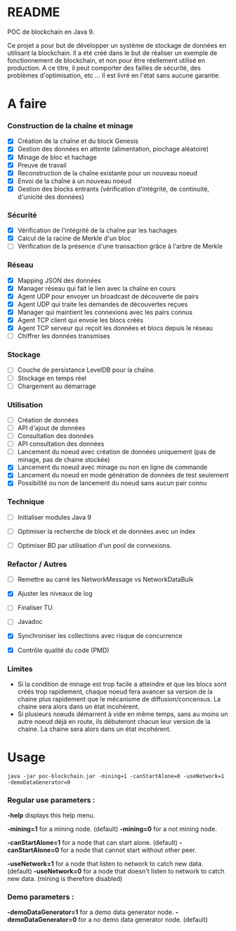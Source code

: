 # README #

POC de blockchain en Java 9.

Ce projet a pour but de développer un système de stockage de données en utilisant la blockchain.
Il a été créé dans le but de réaliser un exemple de fonctionnement de blockchain, et non pour être réellement utilisé en production. A ce titre, il peut comporter des failles de sécurité, des problèmes d'optimisation, etc ... Il est livré en l'état sans aucune garantie.


# A faire

### Construction de la chaîne et minage
- [x] Création de la chaîne et du block Genesis
- [x] Gestion des données en attente (alimentation, piochage aléatoire)
- [x] Minage de bloc et hachage
- [x] Preuve de travail
- [x] Reconstruction de la chaîne existante pour un nouveau noeud
- [x] Envoi de la chaîne à un nouveau noeud
- [x] Gestion des blocks entrants (vérification d'intégrité, de continuité, d'unicité des données)

### Sécurité
- [x] Vérification de l'intégrité de la chaîne par les hachages
- [x] Calcul de la racine de Merkle d'un bloc
- [ ] Vérification de la présence d'une transaction grâce à l'arbre de Merkle

### Réseau
- [x] Mapping JSON des données
- [x] Manager réseau qui fait le lien avec la chaîne en cours
- [x] Agent UDP pour envoyer un broadcast de découverte de pairs
- [x] Agent UDP qui traite les demandes de découvertes reçues
- [x] Manager qui maintient les connexions avec les pairs connus
- [x] Agent TCP client qui envoie les blocs créés
- [x] Agent TCP serveur qui reçoit les données et blocs depuis le réseau
- [ ] Chiffrer les données transmises

### Stockage
- [ ] Couche de persistance LevelDB pour la chaîne.
- [ ] Stockage en temps réel
- [ ] Chargement au démarrage

### Utilisation
- [ ] Création de données
- [ ] API d'ajout de données
- [ ] Consultation des données
- [ ] API consultation des données
- [ ] Lancement du noeud avec création de données uniquement (pas de minage, pas de chaine stockée)
- [x] Lancement du noeud avec minage ou non en ligne de commande
- [x] Lancement du noeud en mode génération de données de test seulement
- [x] Possibilité ou non de lancement du noeud sans aucun pair connu

### Technique
- [ ] Initialiser modules Java 9
- [ ] Optimiser la recherche de block et de données avec un index
- [ ] Optimiser BD par utilisation d'un pool de connexions.


### Refactor / Autres
- [ ] Remettre au carré les NetworkMessage vs NetworkDataBulk
- [x] Ajuster les niveaux de log
- [ ] Finaliser TU
- [ ] Javadoc
- [x] Synchroniser les collections avec risque de concurrence
- [x] Contrôle qualité du code (PMD)


### Limites
- Si la condition de minage est trop facile a atteindre et que les blocs sont créés trop rapidement, chaque noeud fera avancer sa version de la chaine plus rapidement que le mécanisme de diffusion/concensus. La chaine sera alors dans un état incohérent.
- Si plusieurs noeuds démarrent à vide en même temps, sans au moins un autre noeud déjà en route, ils débuteront chacun leur version de la chaine. La chaine sera alors dans un état incohérent.


# Usage
`java -jar poc-blockchain.jar -mining=1 -canStartAlone=0 -useNetwork=1 -demoDataGenerator=0`


### Regular use parameters : 

**-help** displays this help menu.

**-mining=1** for a mining node. (default) 
**-mining=0** for a not mining node.

**-canStartAlone=1** for a node that can start alone. (default) 
**-canStartAlone=0** for a node that cannot start without other peer.

**-useNetwork=1** for a node that listen to network to catch new data. (default) 
**-useNetwork=0** for a node that doesn't listen to network to catch new data. (mining is therefore disabled)

### Demo parameters : 

**-demoDataGenerator=1** for a demo data generator node. 
**-demoDataGenerator=0** for a no demo data generator node. (default)
